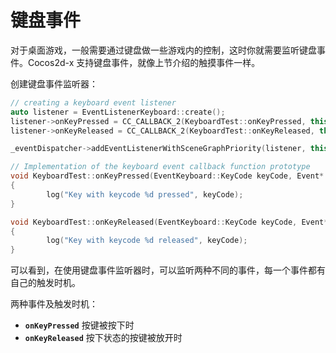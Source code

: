 # 键盘事件

对于桌面游戏，一般需要通过键盘做一些游戏内的控制，这时你就需要监听键盘事件。Cocos2d-x 支持键盘事件，就像上节介绍的触摸事件一样。

创建键盘事件监听器：

```cpp
// creating a keyboard event listener
auto listener = EventListenerKeyboard::create();
listener->onKeyPressed = CC_CALLBACK_2(KeyboardTest::onKeyPressed, this);
listener->onKeyReleased = CC_CALLBACK_2(KeyboardTest::onKeyReleased, this);

_eventDispatcher->addEventListenerWithSceneGraphPriority(listener, this);

// Implementation of the keyboard event callback function prototype
void KeyboardTest::onKeyPressed(EventKeyboard::KeyCode keyCode, Event* event)
{
        log("Key with keycode %d pressed", keyCode);
}

void KeyboardTest::onKeyReleased(EventKeyboard::KeyCode keyCode, Event* event)
{
        log("Key with keycode %d released", keyCode);
}
```

可以看到，在使用键盘事件监听器时，可以监听两种不同的事件，每一个事件都有自己的触发时机。

两种事件及触发时机：

* __`onKeyPressed`__    按键被按下时
* __`onKeyReleased`__   按下状态的按键被放开时
